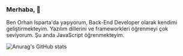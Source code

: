### Merhaba, 👋

Ben Orhan Isparta'da yaşıyorum, Back-End Developer olarak kendimi geliştirmekteyim. Yazılım dillerini ve frameworkleri öğrenmeyi çok seviyorum. Şu anda JavaScript öğrenmekteyim.

![Anurag's GitHub stats](https://github-readme-stats.vercel.app/api?username=Orhan32&show_icons=true&theme=radical)
